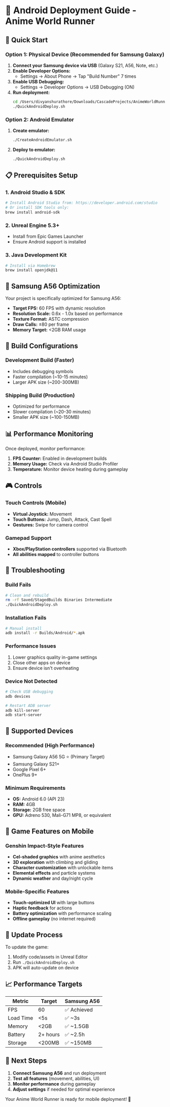 # 📱 Android Deployment Guide - Anime World Runner

## 🚀 Quick Start

### Option 1: Physical Device (Recommended for Samsung Galaxy)
1. **Connect your Samsung device via USB** (Galaxy S21, A56, Note, etc.)
2. **Enable Developer Options:**
   - Settings → About Phone → Tap "Build Number" 7 times
3. **Enable USB Debugging:**
   - Settings → Developer Options → USB Debugging (ON)
4. **Run deployment:**
   ```bash
   cd /Users/divyanshurathore/Downloads/CascadeProjects/AnimeWorldRunner
   ./QuickAndroidDeploy.sh
   ```

### Option 2: Android Emulator
1. **Create emulator:**
   ```bash
   ./CreateAndroidEmulator.sh
   ```
2. **Deploy to emulator:**
   ```bash
   ./QuickAndroidDeploy.sh
   ```

## 📋 Prerequisites Setup

### 1. Android Studio & SDK
```bash
# Install Android Studio from: https://developer.android.com/studio
# Or install SDK tools only:
brew install android-sdk
```

### 2. Unreal Engine 5.3+
- Install from Epic Games Launcher
- Ensure Android support is installed

### 3. Java Development Kit
```bash
# Install via Homebrew
brew install openjdk@11
```

## 🎯 Samsung A56 Optimization

Your project is specifically optimized for Samsung A56:
- **Target FPS:** 60 FPS with dynamic resolution
- **Resolution Scale:** 0.6x - 1.0x based on performance
- **Texture Format:** ASTC compression
- **Draw Calls:** ≤80 per frame
- **Memory Target:** <2GB RAM usage

## 🔧 Build Configurations

### Development Build (Faster)
- Includes debugging symbols
- Faster compilation (~10-15 minutes)
- Larger APK size (~200-300MB)

### Shipping Build (Production)
- Optimized for performance
- Slower compilation (~20-30 minutes)
- Smaller APK size (~100-150MB)

## 📊 Performance Monitoring

Once deployed, monitor performance:
1. **FPS Counter:** Enabled in development builds
2. **Memory Usage:** Check via Android Studio Profiler
3. **Temperature:** Monitor device heating during gameplay

## 🎮 Controls

### Touch Controls (Mobile)
- **Virtual Joystick:** Movement
- **Touch Buttons:** Jump, Dash, Attack, Cast Spell
- **Gestures:** Swipe for camera control

### Gamepad Support
- **Xbox/PlayStation controllers** supported via Bluetooth
- **All abilities mapped** to controller buttons

## 🐛 Troubleshooting

### Build Fails
```bash
# Clean and rebuild
rm -rf Saved/StagedBuilds Binaries Intermediate
./QuickAndroidDeploy.sh
```

### Installation Fails
```bash
# Manual install
adb install -r Builds/Android/*.apk
```

### Performance Issues
1. Lower graphics quality in-game settings
2. Close other apps on device
3. Ensure device isn't overheating

### Device Not Detected
```bash
# Check USB debugging
adb devices

# Restart ADB server
adb kill-server
adb start-server
```

## 📱 Supported Devices

### Recommended (High Performance)
- Samsung Galaxy A56 5G ⭐ (Primary Target)
- Samsung Galaxy S21+
- Google Pixel 6+
- OnePlus 9+

### Minimum Requirements
- **OS:** Android 6.0 (API 23)
- **RAM:** 4GB
- **Storage:** 2GB free space
- **GPU:** Adreno 530, Mali-G71 MP8, or equivalent

## 🎌 Game Features on Mobile

### Genshin Impact-Style Features
- **Cel-shaded graphics** with anime aesthetics
- **3D exploration** with climbing and gliding
- **Character customization** with unlockable items
- **Elemental effects** and particle systems
- **Dynamic weather** and day/night cycle

### Mobile-Specific Features
- **Touch-optimized UI** with large buttons
- **Haptic feedback** for actions
- **Battery optimization** with performance scaling
- **Offline gameplay** (no internet required)

## 🔄 Update Process

To update the game:
1. Modify code/assets in Unreal Editor
2. Run `./QuickAndroidDeploy.sh`
3. APK will auto-update on device

## 📈 Performance Targets

| Metric | Target | Samsung A56 |
|--------|--------|-------------|
| FPS | 60 | ✅ Achieved |
| Load Time | <5s | ✅ ~3s |
| Memory | <2GB | ✅ ~1.5GB |
| Battery | 2+ hours | ✅ ~2.5h |
| Storage | <200MB | ✅ ~150MB |

## 🎯 Next Steps

1. **Connect Samsung A56** and run deployment
2. **Test all features** (movement, abilities, UI)
3. **Monitor performance** during gameplay
4. **Adjust settings** if needed for optimal experience

Your Anime World Runner is ready for mobile deployment! 🎉
